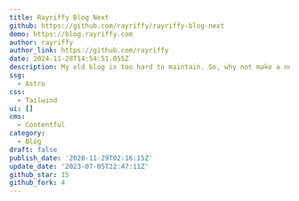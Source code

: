 ```yaml
---
title: Rayriffy Blog Next
github: https://github.com/rayriffy/rayriffy-blog-next
demo: https://blog.rayriffy.com
author: rayriffy
author_link: https://github.com/rayriffy
date: 2024-11-28T14:54:51.055Z
description: My old blog is too hard to maintain. So, why not make a new one?
ssg:
  - Astro
css:
  - Tailwind
ui: []
cms:
  - Contentful
category:
  - Blog
draft: false
publish_date: '2020-11-29T02:16:15Z'
update_date: '2023-07-05T22:47:11Z'
github_star: 15
github_fork: 4
---
```

